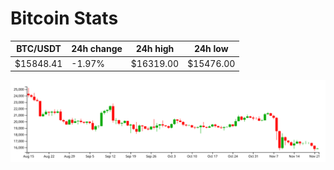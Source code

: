 # Bitcoin Stats

BTC/USDT|24h change|24h high|24h low|
|---|---|---|---|
|$15848.41|-1.97%|$16319.00|$15476.00|

<img src="./chart.svg">
